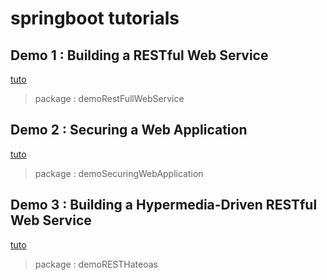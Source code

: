 # springboot tutorials

## Demo 1 : Building a RESTful Web Service 
[tuto](https://spring.io/guides/gs/rest-service/)
>package : demoRestFullWebService
## Demo 2 : Securing a Web Application
[tuto](https://spring.io/guides/gs/securing-web/)
>package : demoSecuringWebApplication
## Demo 3 : Building a Hypermedia-Driven RESTful Web Service
[tuto](https://spring.io/guides/gs/rest-hateoas/) 
>package : demoRESTHateoas